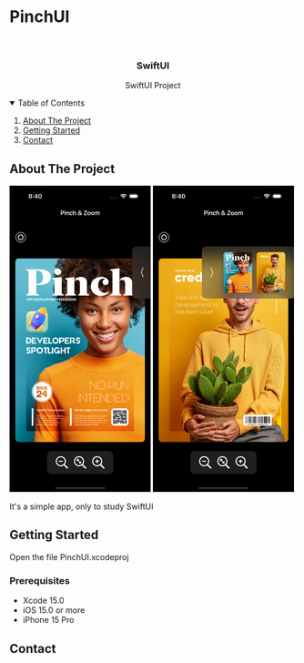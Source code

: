 # PinchUI

<!-- PROJECT LOGO -->
<br />
<p align="center">

  <h3 align="center">SwiftUI</h3>
  <p align="center">
    SwiftUI Project 
  </p>
</p>



<!-- TABLE OF CONTENTS -->
<details open="open">
  <summary>Table of Contents</summary>
  <ol>
    <li>
      <a href="#about-the-project">About The Project</a>
    </li>
    <li>
      <a href="#getting-started">Getting Started</a>
    </li>
    <li><a href="#contact">Contact</a></li>
  </ol>
</details>



<!-- ABOUT THE PROJECT -->
## About The Project
<p float="left">
  <img src="https://raw.githubusercontent.com/Dwashi2/PinchUI/main/Simulator%20Screenshot%20-%20iPhone%2015%20Pro%20-%202023-10-30%20at%2020.40.16.png" width="248">
  <img src="https://raw.githubusercontent.com/Dwashi2/PinchUI/main/Simulator%20Screenshot%20-%20iPhone%2015%20Pro%20-%202023-10-30%20at%2020.40.31.png" width="248">
</p>
 
 


It's a simple app, only to study SwiftUI


<!-- GETTING STARTED -->
## Getting Started

Open the file PinchUI.xcodeproj

### Prerequisites

* Xcode 15.0
* iOS 15.0 or more
* iPhone 15 Pro

<!-- CONTACT -->
## Contact
